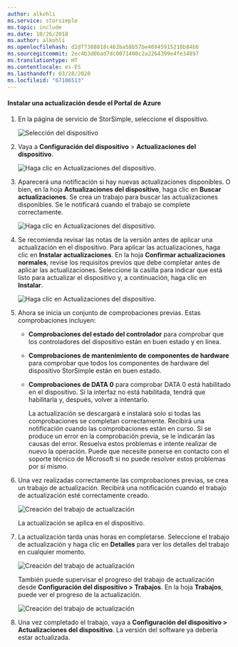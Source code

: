 ```yaml
---
author: alkohli
ms.service: storsimple
ms.topic: include
ms.date: 10/26/2018
ms.author: alkohli
ms.openlocfilehash: d2df7388018c463ba58b57be46945915210b84b6
ms.sourcegitcommit: 2ec4b3d0bad7dc0071400c2a2264399e4fe34897
ms.translationtype: HT
ms.contentlocale: es-ES
ms.lasthandoff: 03/28/2020
ms.locfileid: "67186513"
---
```

#### <a name="to-install-an-update-from-the-azure-portal"></a>Instalar una actualización desde el Portal de Azure

1. En la página de servicio de StorSimple, seleccione el dispositivo.

    ![Selección del dispositivo](./media/storsimple-8000-install-update5-via-portal/update1.png)

2. Vaya a **Configuración del dispositivo** > **Actualizaciones del dispositivo**.

    ![Haga clic en Actualizaciones del dispositivo.](./media/storsimple-8000-install-update5-via-portal/update2.png)

2. Aparecerá una notificación si hay nuevas actualizaciones disponibles. O bien, en la hoja **Actualizaciones del dispositivo**, haga clic en **Buscar actualizaciones**. Se crea un trabajo para buscar las actualizaciones disponibles. Se le notificará cuando el trabajo se complete correctamente.

    ![Haga clic en Actualizaciones del dispositivo.](./media/storsimple-8000-install-update5-via-portal/update3.png)

3. Se recomienda revisar las notas de la versión antes de aplicar una actualización en el dispositivo. Para aplicar las actualizaciones, haga clic en **Instalar actualizaciones**. En la hoja **Confirmar actualizaciones normales**, revise los requisitos previos que debe completar antes de aplicar las actualizaciones. Seleccione la casilla para indicar que está listo para actualizar el dispositivo y, a continuación, haga clic en **Instalar**.

    ![Haga clic en Actualizaciones del dispositivo.](./media/storsimple-8000-install-update5-via-portal/update4.png)

6. Ahora se inicia un conjunto de comprobaciones previas. Estas comprobaciones incluyen:
   
   * **Comprobaciones del estado del controlador** para comprobar que los controladores del dispositivo están en buen estado y en línea.
   * **Comprobaciones de mantenimiento de componentes de hardware** para comprobar que todos los componentes de hardware del dispositivo StorSimple están en buen estado.
   * **Comprobaciones de DATA 0** para comprobar DATA 0 está habilitado en el dispositivo. Si la interfaz no está habilitada, tendrá que habilitarla y, después, volver a intentarlo.

     La actualización se descargará e instalará solo si todas las comprobaciones se completan correctamente. Recibirá una notificación cuando las comprobaciones están en curso. Si se produce un error en la comprobación previa, se le indicarán las causas del error. Resuelva estos problemas e intente realizar de nuevo la operación. Puede que necesite ponerse en contacto con el soporte técnico de Microsoft si no puede resolver estos problemas por sí mismo.

7. Una vez realizadas correctamente las comprobaciones previas, se crea un trabajo de actualización. Recibirá una notificación cuando el trabajo de actualización esté correctamente creado.
   
    ![Creación del trabajo de actualización](./media/storsimple-8000-install-update5-via-portal/update6.png)
   
    La actualización se aplica en el dispositivo.

9. La actualización tarda unas horas en completarse. Seleccione el trabajo de actualización y haga clic en **Detalles** para ver los detalles del trabajo en cualquier momento.

    ![Creación del trabajo de actualización](./media/storsimple-8000-install-update5-via-portal/update8.png)

     También puede supervisar el progreso del trabajo de actualización desde **Configuración del dispositivo > Trabajos**. En la hoja **Trabajos**, puede ver el progreso de la actualización.

     ![Creación del trabajo de actualización](./media/storsimple-8000-install-update5-via-portal/update7.png)

10. Una vez completado el trabajo, vaya a **Configuración del dispositivo > Actualizaciones del dispositivo**. La versión del software ya debería estar actualizada.

